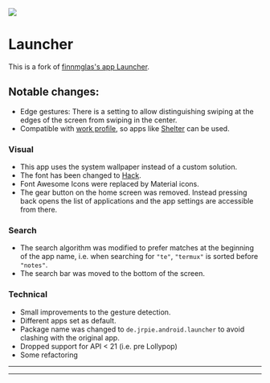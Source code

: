<!-- Shields from shields.io -->
<!--[![][shield-release]][latest-release] -->
[![][shield-license]][license]

<!-- ENGLISH README -->

# <a name="en"></a> Launcher

This is a fork of [finnmglas's app Launcher][original-repo].

## Notable changes:

* Edge gestures: There is a setting to allow distinguishing swiping at the edges of the screen from swiping in the center.
* Compatible with [work profile](https://www.android.com/enterprise/work-profile/), so apps like [Shelter](https://gitea.angry.im/PeterCxy/Shelter) can be used.

### Visual
* This app uses the system wallpaper instead of a custom solution.
* The font has been changed to [Hack][hack-font].
* Font Awesome Icons were replaced by Material icons.
* The gear button on the home screen was removed. Instead pressing back opens the list of applications and the app settings are accessible from there.


### Search
* The search algorithm was modified to prefer matches at the beginning of the app name, i.e. when searching for `"te"`, `"termux"` is sorted before `"notes"`.
* The search bar was moved to the bottom of the screen.

### Technical
* Small improvements to the gesture detection.
* Different apps set as default.
* Package name was changed to `de.jrpie.android.launcher` to avoid clashing with the original app.
* Dropped support for API < 21 (i.e. pre Lollypop)
* Some refactoring
---
---
  [hack-font]: https://sourcefoundry.org/hack/
  [original-repo]: https://github.com/finnmglas/Launcher


<!-- Download links / stores -->

  [store-googleplay]: https://play.google.com/store/apps/details?id=de.jrpie.android.launcher
  [store-googleplay-badgecampain]: https://play.google.com/store/apps/details?id=de.jrpie.android.launcher&pcampaignid=pcampaignidMKT-Other-global-all-co-prtnr-py-PartBadge-Mar2515-1
  [store-fdroid]: https://f-droid.org/packages/de.jrpie.android.launcher/

<!-- Shields and Badges -->

  [shield-release]: https://img.shields.io/github/v/release/jrpie/Launcher?style=flat
  [shield-contribute]: https://img.shields.io/badge/contributions-welcome-007ec6.svg?style=flat
  [shield-license]: https://img.shields.io/badge/license-MIT-007ec6?style=flat

  [shield-gh-watch]: https://img.shields.io/github/watchers/jrpie/Launcher?label=Watch&style=social
  [shield-gh-star]: https://img.shields.io/github/stars/jrpie/Launcher?label=Star&style=social
  [shield-gh-fork]: https://img.shields.io/github/forks/jrpie/Launcher?label=Fork&style=social



<!-- Helpful resources -->

  [license]: https://github.com/jrpie/Launcher/blob/master/LICENSE
